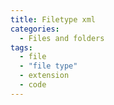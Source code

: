 ```yaml
---
title: Filetype xml
categories:
  - Files and folders
tags:
  - file
  - "file type"
  - extension
  - code
---
```

